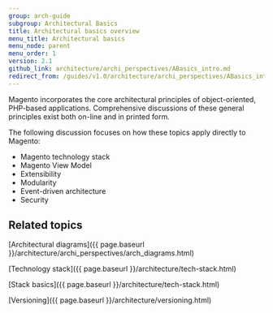 ```yaml
---
group: arch-guide
subgroup: Architectural Basics
title: Architectural basics overview
menu_title: Architectural basics
menu_node: parent
menu_order: 1
version: 2.1
github_link: architecture/archi_perspectives/ABasics_intro.md
redirect_from: /guides/v1.0/architecture/archi_perspectives/ABasics_intro.html
---
```


Magento incorporates the core architectural principles of object-oriented, PHP-based applications. Comprehensive discussions of these general principles exist both on-line and in printed form.

The following discussion focuses on how these topics apply directly to Magento:

* Magento technology stack
* Magento View Model
* Extensibility
* Modularity
* Event-driven architecture
* Security

## Related topics

[Architectural diagrams]({{ page.baseurl }}/architecture/archi_perspectives/arch_diagrams.html)

[Technology stack]({{ page.baseurl }}/architecture/tech-stack.html)

[Stack basics]({{ page.baseurl }}/architecture/tech-stack.html)

[Versioning]({{ page.baseurl }}/architecture/versioning.html)
